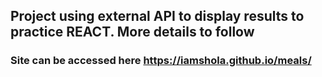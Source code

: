 ## Project using external API to display results to practice REACT. More details to follow 


### Site can be accessed here https://iamshola.github.io/meals/